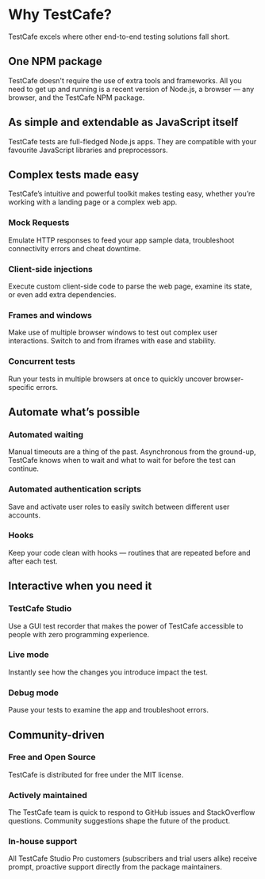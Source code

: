 # Why TestCafe?

TestCafe excels where other end-to-end testing solutions fall short.

## One NPM package

TestCafe doesn't require the use of extra tools and frameworks. All you need to get up and running is a recent version of Node.js, a browser — any browser, and the TestCafe NPM package.

## As simple and extendable as JavaScript itself

TestCafe tests are full-fledged Node.js apps. They are compatible with your favourite JavaScript libraries and preprocessors.

## Complex tests made easy

TestCafe’s intuitive and powerful toolkit makes testing easy, whether you’re working with a landing page or a complex web app.

### Mock Requests
Emulate HTTP responses to feed your app sample data, troubleshoot connectivity errors and cheat downtime.

### Client-side injections
Execute custom client-side code to parse the web page, examine its state, or even add extra dependencies.

### Frames and windows
Make use of multiple browser windows to test out complex user interactions. Switch to and from iframes with ease and stability.

### Concurrent tests
Run your tests in multiple browsers at once to quickly uncover browser-specific errors.

## Automate what’s possible

### Automated waiting
Manual timeouts are a thing of the past. Asynchronous from the ground-up, TestCafe knows when to wait and what to wait for before the test can continue.

### Automated authentication scripts
Save and activate user roles to easily switch between different user accounts.

### Hooks
Keep your code clean with hooks — routines that are repeated before and after each test.

## Interactive when you need it

### TestCafe Studio
Use a GUI test recorder that makes the power of TestCafe accessible to people with zero programming experience.

### Live mode
Instantly see how the changes you introduce impact the test.

### Debug mode
Pause your tests to examine the app and troubleshoot errors.

## Community-driven

### Free and Open Source
TestCafe is distributed for free under the MIT license.

### Actively maintained
The TestCafe team is quick to respond to GitHub issues and StackOverflow questions. Community suggestions shape the future of the product.

### In-house support
All TestCafe Studio Pro customers (subscribers and trial users alike) receive prompt, proactive support directly from the package maintainers.
